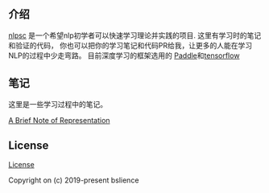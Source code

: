 ## 介绍
[nlpsc](https://github.com/BSlience/nlpsc) 是一个希望nlp初学者可以快速学习理论并实践的项目. 这里有学习时的笔记和验证的代码，
你也可以把你的学习笔记和代码PR给我，让更多的人能在学习NLP的过程中少走弯路。
目前深度学习的框架选用的 [Paddle](https://github.com/PaddlePaddle/Paddle)和[tensorflow](https://github.com/tensorflow/tensorflow)

## 笔记
这里是一些学习过程中的笔记。

[A Brief Note of Representation](notes/A%20Brief%20Note%20of%20Representation.md)

## License
[ License](LICENSE.md)

Copyright on (c) 2019-present bslience